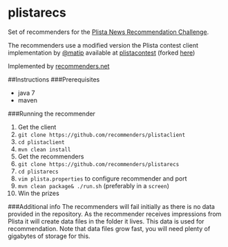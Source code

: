 plistarecs
==========

Set of recommenders for the [Plista News Recommendation Challenge](https://sites.google.com/site/newsrec2013/challenge).

The recommenders use a modified version the Plista contest client implementation by [@matip](http://twitter.com/matip) available at
[plistacontest](https://github.com/matip/plistacontest) (forked [here](https://github.com/recommenders/plistacontest))

Implemented by [recommenders.net](http://www.recommenders.net)

##Instructions
###Prerequisites
* java 7
* maven

###Running the recommender
1. Get the client
  1. ```git clone https://github.com/recommenders/plistaclient```
  2. ```cd plistaclient```
  3. ```mvn clean install```
2. Get the recommenders
  1. ```git clone https://github.com/recommenders/plistarecs```
  2. ```cd plistarecs```
  3. ```vim plista.properties``` to configure recommender and port
  4. ```mvn clean package& ./run.sh``` (preferably in a ```screen```)
3. Win the prizes

###Additional info
The recommenders will fail initially as there is no data provided in the repository. As the recommender receives impressions from Plista it will create data files in the folder it lives. This data is used for recommendation.
Note that data files grow fast, you will need plenty of gigabytes of storage for this.
